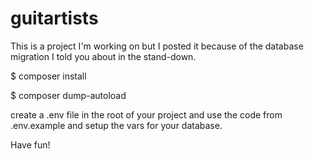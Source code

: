 # guitartists

This is a project I'm working on but I posted it because of the database migration I told you about in the stand-down.

$ composer install

$ composer dump-autoload

create a .env file in the root of your project and use the code from .env.example and setup the vars for your database.

Have fun!
